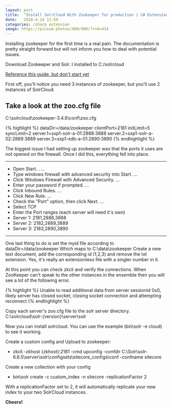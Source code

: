 ```yaml
---
layout: post
title:  "Install SolrCloud With Zookeeper for production | C# Extension"
date:   2018-4-14 11:59
categories: csharp extension
image: https://picsum.photos/400/400/?rnd=414
---
```

Installing zookeeper for the first time is a real pain. The documentation is pretty straight forward but will not inform you how to deal with potential issues.

Download Zookeeper and Solr. I installed to C:/solrcloud

[Reference this guide, but don't start yet](https://lucene.apache.org/solr/guide/6_6/setting-up-an-external-zookeeper-ensemble.html)

First off, you'll notice you need 3 instances of zookeeper, but you'll use 2 instances of SolrCloud.

## Take a look at the zoo.cfg file

C:\solrcloud\zookeeper-3.4.6\conf\zoo.cfg

{% highlight  %}
    dataDir=/data/zookeeper
	clientPort=2181
	initLimit=5
	syncLimit=2
	server.1=sxp1-solr-a-01:2888:3888
	server.2=sxp1-solr-a-02:2889:3889
	server.3=sxp1-xdb-a-01:2890:3890
{% endhighlight %}

The biggest issue I had setting up zookeeper was that the ports it uses are not opened on the firewall. Once I did this, everything fell into place.

---
 - Open Start. . ...
 - Type windows firewall with advanced security into Start. ...
 - Click Windows Firewall with Advanced Security. ...
 - Enter your password if prompted. ...
 - Click Inbound Rules. ...
 - Click New Rule. ...
 - Check the "Port" option, then click Next. ...
 - Select TCP
 - Enter the Port ranges (each server will need it's own)
 - Server 1: 2181,2888,3888
 - Server 2: 2182,2889,3889
 - Server 3: 2183,2890,3890
---
One last thing to do is set the myid file according to dataDir=/data/zookeeper
Which maps to C:\data\zookeeper
Create a new text document, add the corresponding id (1,2,3) and remove the txt extension. Yes, it's really an extensionless file with a singler number in it.

At this point you can check zkcli and verify the connections. When ZooKeeper can't speak to the other instances in the ensemble then you will see a lot of the following error.

{% highlight  %}
Unable to read additional data from server sessionid 0x0, likely server has closed socket, closing socket connection and attempting reconnect
{% endhighlight  %}

Copy each server's zoo.cfg file to the solr server directory.
C:\solrcloud\solr-{version}\server\solr

Now you can install solrcloud. You can use the example (bin\solr -e cloud) to see it working.

Create a custom config and Upload to zookeeper:
- zkcli -zkhost {zkhost}:2181 -cmd upconfig -confdir C:\Solr\solr-6.6.5\server\solr\configsets\sitecore_configs\conf -confname sitecore

Create a new collection with your config
- bin\solr create -c custom_index -n sitecore -replicationFactor 2

With a replicationFactor set to 2, it will automatically replicate your new index to your two SolrCloud instances.

**Cheers!**


